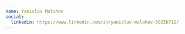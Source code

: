 ```yaml
---
name: Yanislav Malahov
social:
  linkedin: https://www.linkedin.com/in/yanislav-malahov-5025b712/
---
```


